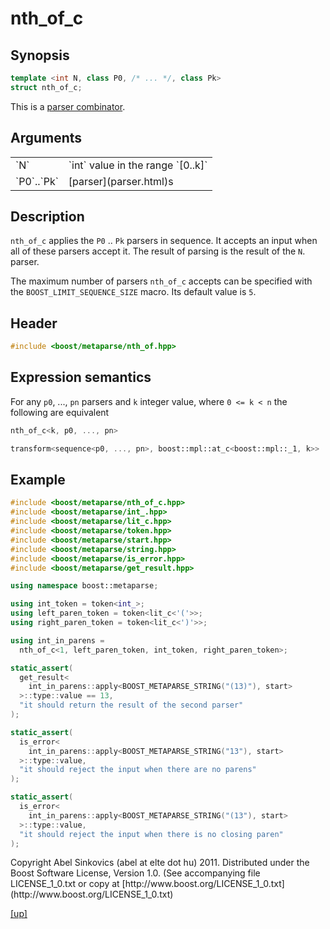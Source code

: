 # nth_of_c

## Synopsis

```cpp
template <int N, class P0, /* ... */, class Pk>
struct nth_of_c;
```

This is a [parser combinator](parser_combinator.html).

## Arguments

<table cellpadding='0' cellspacing='0'>
  <tr>
    <td>`N`</td>
    <td>`int` value in the range `[0..k]`</td>
  </tr>
  <tr>
    <td>`P0`..`Pk`</td>
    <td>[parser](parser.html)s</td>
  </tr>
</table>

## Description

`nth_of_c` applies the `P0` .. `Pk` parsers in sequence. It accepts an input
when all of these parsers accept it. The result of parsing is the result of the
`N`. parser.

The maximum number of parsers `nth_of_c` accepts can be specified with the
`BOOST_LIMIT_SEQUENCE_SIZE` macro. Its default value is `5`.

## Header

```cpp
#include <boost/metaparse/nth_of.hpp>
```

## Expression semantics
For any `p0`, ..., `pn` parsers and `k` integer value, where `0 <= k < n` the
following are equivalent

```cpp
nth_of_c<k, p0, ..., pn>

transform<sequence<p0, ..., pn>, boost::mpl::at_c<boost::mpl::_1, k>>
```

## Example

```cpp
#include <boost/metaparse/nth_of_c.hpp>
#include <boost/metaparse/int_.hpp>
#include <boost/metaparse/lit_c.hpp>
#include <boost/metaparse/token.hpp>
#include <boost/metaparse/start.hpp>
#include <boost/metaparse/string.hpp>
#include <boost/metaparse/is_error.hpp>
#include <boost/metaparse/get_result.hpp>

using namespace boost::metaparse;

using int_token = token<int_>;
using left_paren_token = token<lit_c<'('>>;
using right_paren_token = token<lit_c<')'>>;

using int_in_parens =
  nth_of_c<1, left_paren_token, int_token, right_paren_token>;

static_assert(
  get_result<
    int_in_parens::apply<BOOST_METAPARSE_STRING("(13)"), start>
  >::type::value == 13,
  "it should return the result of the second parser"
);

static_assert(
  is_error<
    int_in_parens::apply<BOOST_METAPARSE_STRING("13"), start>
  >::type::value,
  "it should reject the input when there are no parens"
);

static_assert(
  is_error<
    int_in_parens::apply<BOOST_METAPARSE_STRING("(13"), start>
  >::type::value,
  "it should reject the input when there is no closing paren"
);
```

<p class="copyright">
Copyright Abel Sinkovics (abel at elte dot hu) 2011.
Distributed under the Boost Software License, Version 1.0.
(See accompanying file LICENSE_1_0.txt or copy at
[http://www.boost.org/LICENSE_1_0.txt](http://www.boost.org/LICENSE_1_0.txt)
</p>

[[up]](reference.html)

